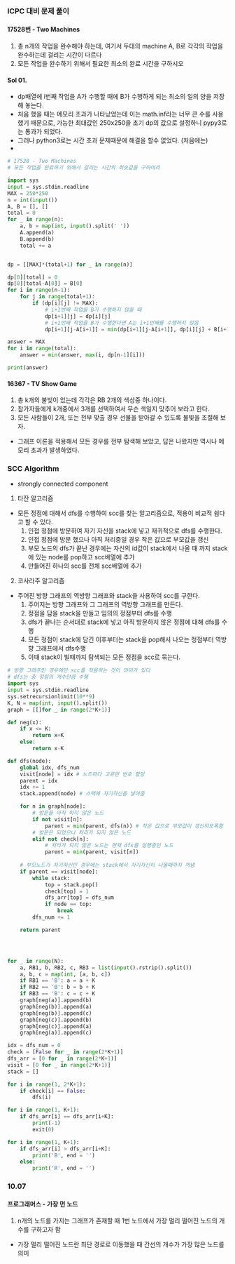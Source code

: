### ICPC 대비 문제 풀이
#### 17528번 - Two Machines
1. 총 n개의 작업을 완수해야 하는데, 여기서 두대의 machine A, B로 각각의 작업을 완수하는데 걸리는 시간이 다르다
2. 모든 작업을 완수하기 위해서 필요한 최소의 완료 시간을 구하시오

#### Sol 01.
- dp배열에 i번째 작업을 A가 수행할 때에 B가 수행하게 되는 최소의 일의 양을 저장해 놓는다.
- 처음 했을 때는 메모리 초과가 나타났었는데 이는 math.inf라는 너무 큰 수를 사용했기 때문으로, 가능한 최대값인 250x250을 초기 dp의 값으로 설정하니 pypy3로는 통과가 되었다.
- 그러나 python3로는 시간 초과 문제때문에 해결을 할수 없었다. (처음에는)
- 
```python
# 17528 - Two Machines
# 모든 작업을 완료하기 위해서 걸리는 시간의 최솟값을 구하여라

import sys
input = sys.stdin.readline
MAX = 250*250
n = int(input())
A, B = [], []
total = 0
for _ in range(n):
    a, b = map(int, input().split(' '))
    A.append(a)
    B.append(b)
    total += a


dp = [[MAX]*(total+1) for _ in range(n)]

dp[0][total] = 0
dp[0][total-A[0]] = B[0]
for i in range(n-1):
    for j in range(total+1):
        if (dp[i][j] != MAX):
            # i+1번째 작업을 B가 수행하지 않을 때
            dp[i+1][j] = dp[i][j]
            # i+1번째 작업을 B가 수행한다면 A는 i+1번째를 수행하지 않음
            dp[i+1][j-A[i+1]] = min(dp[i+1][j-A[i+1]], dp[i][j] + B[i+1])

answer = MAX
for i in range(total):
    answer = min(answer, max(i, dp[n-1][i]))

print(answer)
```

#### 16367 - TV Show Game
1. 총 k개의 불빛이 있는데 각각은 RB 2개의 색상중 하나이다. 
2. 참가자들에게 k개중에서 3개를 선택하여서 무슨 색일지 맞추어 보라고 한다.
3. 모든 사람들이 2개, 또는 전부 맞출 경우 선물을 받아갈 수 있도록 불빛을 조절해 보자.
- 그래프 이론을 적용해서 모든 경우를 전부 탐색해 보았고, 답은 나왔지만 역시나 메모리 초과가 발생하였다.

### SCC Algorithm
- strongly connected component
1. 타잔 알고리즘
- 모든 정점에 대해서 dfs를 수행하여 scc를 찾는 알고리즘으로, 적용이 비교적 쉽다고 할 수 있다.
    1. 인접 정점에 방문하여 자기 자신을 stack에 넣고 재귀적으로 dfs를 수행한다.
    2. 인접 정점에 방문 했으나 아직 처리중일 경우 작은 값으로 부모값을 갱신
    3. 부모 노드의 dfs가 끝난 경우에는 자신의 id값이 stack에서 나올 때 까지 stack에 있는 node를 pop하고 scc배열에 추가
    4. 만들어진 하나의 scc를 전체 scc배열에 추가
2. 코사라주 알고리즘
- 주어진 방향 그래프의 역방향 그래프와 stack을 사용하여 scc를 구한다.
    1. 주어지는 방향 그래프와 그 그래프의 역방향 그래프를 만든다.
    2. 정점을 담을 stack을 만들고 임의의 정점부터 dfs를 수행
    3. dfs가 끝나는 순서대로 stack에 넣고 아직 방문하지 않은 정점에 대해 dfs를 수행
    4. 모든 정점이 stack에 담긴 이후부터는 stack을 pop해서 나오는 정점부터 역방향 그래프에서 dfs수행
    5. 이때 stack이 빌때까지 탐색되는 모든 정점을 scc로 묶는다.

```python
# 방향 그래프인 경우에만 scc를 적용하는 것이 의미가 있다
# dfs는 총 정점의 개수만큼 수행
import sys
input = sys.stdin.readline
sys.setrecursionlimit(10**9)
K, N = map(int, input().split())
graph = [[]for _ in range(2*K+1)]

def neg(x):
    if x <= K:
        return x+K
    else:
        return x-K

def dfs(node):
    global idx, dfs_num
    visit[node] = idx # 노드마다 고유한 번호 할당
    parent = idx 
    idx += 1
    stack.append(node) # 스택에 자기자신을 넣어줌

    for n in graph[node]:
        # 방문을 아직 하지 않은 노드
        if not visit[n]:
            parent = min(parent, dfs(n)) # 작은 값으로 부모값이 갱신되도록함
        # 방문은 되었으나 처리가 되지 않은 노드
        elif not check[n]:
            # 처리가 되지 않은 노드는 현재 dfs를 실행중인 노드
            parent = min(parent, visit[n])
    
    # 부모노드가 자기자신인 경우에는 stack에서 자기자신이 나올때까지 꺼냄
    if parent == visit[node]:
        while stack:
            top = stack.pop()
            check[top] = 1
            dfs_arr[top] = dfs_num
            if node == top:
                break
        dfs_num += 1

    return parent




for _ in range(N):
    a, RB1, b, RB2, c, RB3 = list(input().rstrip().split())
    a, b, c = map(int, [a, b, c])
    if RB1 == 'B': a = a + K
    if RB2 == 'B': b = b + K
    if RB3 == 'B': c = c + K
    graph[neg(a)].append(b)
    graph[neg(b)].append(a)
    graph[neg(b)].append(c)
    graph[neg(c)].append(b)
    graph[neg(c)].append(a)
    graph[neg(a)].append(c)

idx = dfs_num = 0
check = [False for _ in range(2*K+1)]
dfs_arr = [0 for _ in range(2*K+1)]
visit = [0 for _ in range(2*K+1)]
stack = []

for i in range(1, 2*K+1):
    if check[i] == False:
        dfs(i)

for i in range(1, K+1):
    if dfs_arr[i] == dfs_arr[i+K]:
        print(-1)
        exit(0)

for i in range(1, K+1):
    if dfs_arr[i] > dfs_arr[i+K]:
        print('B', end = '')
    else:
        print('R', end = '')
```

### 10.07
#### 프로그래머스 - 가장 먼 노드
1. n개의 노드를 가지는 그래프가 존재할 때 1번 노드에서 가장 멀리 떨어진 노드의 개수를 구하고자 함
- 가장 멀리 떨어진 노드란 최단 경로로 이동했을 때 간선의 개수가 가장 많은 노드를 의미